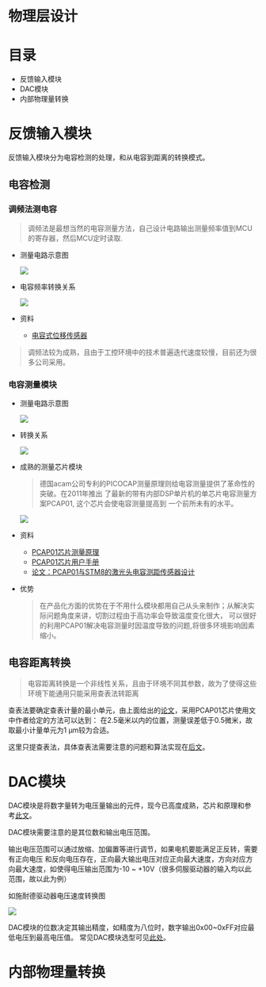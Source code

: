 物理层设计
======
# 目录
* 反馈输入模块
* DAC模块
* 内部物理量转换
# 反馈输入模块
反馈输入模块分为电容检测的处理，和从电容到距离的转换模式。
## 电容检测
### 调频法测电容
> 调频法是最想当然的电容测量方法，自己设计电路输出测量频率值到MCU的寄存器，然后MCU定时读取.
* 测量电路示意图 

    ![][capacity_measure_img1]

* 电容频率转换关系

    ![][capacity_measure_img2]
* 资料
    * [电容式位移传感器][capacity_measure1]
    
> 调频法较为成熟，且由于工控环境中的技术普遍迭代速度较慢，目前还为很多公司采用。
### 电容测量模块

* 测量电路示意图 

    ![][capacity_measure_img3]

* 转换关系

    ![][capacity_measure_img4]

* 成熟的测量芯片模块
    > 德国acam公司专利的PICOCAP测量原理则给电容测量提供了革命性的突破。在2011年推出
了最新的带有内部DSP单片机的单芯片电容测量方案PCAP01, 这个芯片会使电容测量提高到
一个前所未有的水平。 

    ![][capacity_measure_img5]

* 资料
    * [PCAP01芯片测量原理][capacity_measure2]
    * [PCAP01芯片用户手册][capacity_measure3]
    * [论文：PCAP01与STM8的激光头电容测距传感器设计][capacity_measure4]
    
* 优势
    > 在产品化方面的优势在于不用什么模块都用自己从头来制作；从解决实际问题角度来讲，切割过程由于高功率会导致温度变化很大，
    可以很好的利用PCAP01解决电容测量时因温度导致的问题,将很多环境影响因素缩小。
    
## 电容距离转换
> 电容距离转换是一个非线性关系，且由于环境不同其参数，故为了使得这些环境下能通用只能采用查表法转距离

查表法要确定查表计量的最小单元，由上面给出的[论文][capacity_measure4]，采用PCAP01芯片使用文中作者给定的方法可以达到：
在2.5毫米以内的位置，测量误差低于0.5微米，故取最小计量单元为1 μm较为合适。

这里只提查表法，具体查表法需要注意的问题和算法实现在[后文][chapter5]。
# DAC模块
DAC模块是将数字量转为电压量输出的元件，现今已高度成熟，芯片和原理和参考[此文][DAC1]。

DAC模块需要注意的是其位数和输出电压范围。

输出电压范围可以通过放缩、加偏置等进行调节，如果电机要能满足正反转，需要有正向电压
和反向电压存在，正向最大输出电压对应正向最大速度，方向对应方向最大速度，如使得电压输出范围为-10 ~ +10V（很多伺服驱动器的输入均以此范围，故以此为例）

如施耐德驱动器电压速度转换图

![][DAC_img1]

DAC模块的位数决定其输出精度，如精度为八位时，数字输出0x00~0xFF对应最低电压到最高电压值。
常见DAC模块选型可见[此处][DAC2]。
# 内部物理量转换

 
 
  [chapter5]: Chapter5.md

  [capacity_measure_img1]: ../img/Chapter1/capacity_mesure1.png
  [capacity_measure_img2]: ../img/Chapter1/capacity_mesure2.png
  [capacity_measure_img3]: ../img/Chapter1/capacity_mesure3.png
  [capacity_measure_img4]: ../img/Chapter1/capacity_mesure4.png
  [capacity_measure_img5]: ../img/Chapter1/capacity_mesure5.png
  [DAC_img1]: ../img/Chapter1/DAC1.png
    
  [DAC1]: https://wenku.baidu.com/view/41430572f01dc281e53af0bb.html
  [DAC2]: http://www.doc88.com/p-7905996394673.html
  
  [capacity_measure1]: https://wenku.baidu.com/view/ed0c8632a32d7375a4178034.html
  [capacity_measure2]: http://blog.csdn.net/yunxianpiaoyu/article/details/9167235
  [capacity_measure3]: https://wenku.baidu.com/view/5cb65dc98762caaedd33d48b.html
  [capacity_measure4]: http://xueshu.baidu.com/s?wd=paperuri%3A%28c347731cbb8812598b75bdb899821db7%29&filter=sc_long_sign&tn=SE_xueshusource_2kduw22v&sc_vurl=http%3A%2F%2Fwww.doc88.com%2Fp-6721537117865.html&ie=utf-8&sc_us=2871659838306416451
